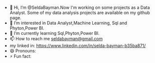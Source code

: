 - 👋 Hi, I’m @SeldaBayman.Now I'm working on some projects as a Data Analyst.
  Some of my data analysis projects are available on my github page.
- 👀 I’m interested in Data Analyst,Machine Learning, Sql and Phyton,Power BI. 
- 🌱 I’m currently learning Sql,Phyton,Power BI.
- 📫 How to reach me seldabayman@gmail.com
- my linked in: https://www.linkedin.com/in/selda-bayman-b35ba871/
- 😄 Pronouns:  
- ⚡ Fun fact: 
<!---
SeldaBayman/SeldaBayman is a ✨ special ✨ repository because its `README.md` (this file) appears on your GitHub profile.
You can click the Preview link to take a look at your changes.
--->
